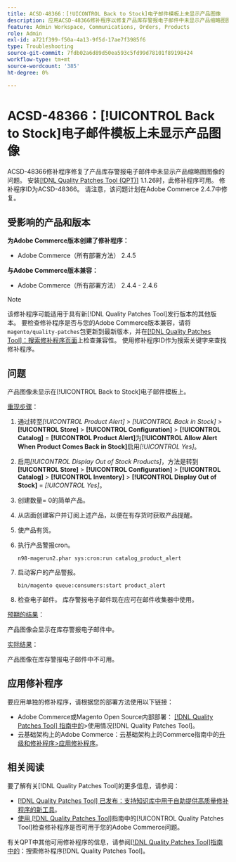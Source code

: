 ```yaml
---
title: ACSD-48366：[!UICONTROL Back to Stock]电子邮件模板上未显示产品图像
description: 应用ACSD-48366修补程序以修复产品库存警报电子邮件中未显示产品缩略图图像的Adobe Commerce问题。
feature: Admin Workspace, Communications, Orders, Products
role: Admin
exl-id: a721f399-f50a-4a13-9f5d-17ae7f3985f6
type: Troubleshooting
source-git-commit: 7fdb02a6d89d50ea593c5fd99d78101f89198424
workflow-type: tm+mt
source-wordcount: '385'
ht-degree: 0%

---
```


# ACSD-48366：[!UICONTROL Back to Stock]电子邮件模板上未显示产品图像

ACSD-48366修补程序修复了产品库存警报电子邮件中未显示产品缩略图图像的问题。 安装[[!DNL Quality Patches Tool (QPT)]](https://experienceleague.adobe.com/zh-hans/docs/commerce-operations/tools/quality-patches-tool/quality-patches-tool-to-self-serve-quality-patches) 1.1.26时，此修补程序可用。 修补程序ID为ACSD-48366。 请注意，该问题计划在Adobe Commerce 2.4.7中修复。

## 受影响的产品和版本

**为Adobe Commerce版本创建了修补程序：**

* Adobe Commerce（所有部署方法） 2.4.5

**与Adobe Commerce版本兼容：**

* Adobe Commerce（所有部署方法） 2.4.4 - 2.4.6

>[!NOTE]
>
>该修补程序可能适用于具有新[!DNL Quality Patches Tool]发行版本的其他版本。 要检查修补程序是否与您的Adobe Commerce版本兼容，请将`magento/quality-patches`包更新到最新版本，并在[[!DNL Quality Patches Tool]：搜索修补程序页面](https://experienceleague.adobe.com/tools/commerce-quality-patches/index.html?lang=zh-Hans)上检查兼容性。 使用修补程序ID作为搜索关键字来查找修补程序。

## 问题

产品图像未显示在[!UICONTROL Back to Stock]电子邮件模板上。

<u>重现步骤</u>：

1. 通过转至&#x200B;*[!UICONTROL Product Alert]* > *[!UICONTROL Back in Stock]* > **[!UICONTROL Store]** > **[!UICONTROL Configuration]** > **[!UICONTROL Catalog]** = **[!UICONTROL Product Alert]**&#x200B;为&#x200B;**[!UICONTROL Allow Alert When Product Comes Back in Stock]**&#x200B;启用&#x200B;*[!UICONTROL Yes]*。
1. 启用&#x200B;*[!UICONTROL Display Out of Stock Products]*，方法是转到&#x200B;**[!UICONTROL Store]** > **[!UICONTROL Configuration]** > **[!UICONTROL Catalog]** > **[!UICONTROL Inventory]** > **[!UICONTROL Display Out of Stock]** = *[!UICONTROL Yes]*。
1. 创建数量= 0的简单产品。
1. 从店面创建客户并订阅上述产品，以便在有存货时获取产品提醒。
1. 使产品有货。
1. 执行产品警报cron。

   ```
   n98-magerun2.phar sys:cron:run catalog_product_alert
   ```

1. 启动客户的产品警报。

   ```
   bin/magento queue:consumers:start product_alert
   ```

1. 检查电子邮件。 库存警报电子邮件现在应可在邮件收集器中使用。

<u>预期的结果</u>：

产品图像会显示在库存警报电子邮件中。

<u>实际结果</u>：

产品图像在库存警报电子邮件中不可用。

## 应用修补程序

要应用单独的修补程序，请根据您的部署方法使用以下链接：

* Adobe Commerce或Magento Open Source内部部署： [[!DNL Quality Patches Tool] 指南中的](/help/tools/quality-patches-tool/usage.md)>使用情况[!DNL Quality Patches Tool]。
* 云基础架构上的Adobe Commerce：云基础架构上的Commerce指南中的[升级和修补程序>应用修补程序](https://experienceleague.adobe.com/docs/commerce-cloud-service/user-guide/develop/upgrade/apply-patches.html?lang=zh-Hans)。

## 相关阅读

要了解有关[!DNL Quality Patches Tool]的更多信息，请参阅：

* [[!DNL Quality Patches Tool] 已发布：支持知识库中用于自助提供高质量修补程序的新工具](https://experienceleague.adobe.com/zh-hans/docs/commerce-operations/tools/quality-patches-tool/quality-patches-tool-to-self-serve-quality-patches)。
* [使用 [!DNL Quality Patches Tool]](/help/tools/quality-patches-tool/patches-available-in-qpt/check-patch-for-magento-issue-with-magento-quality-patches.md)指南中的[!UICONTROL Quality Patches Tool]检查修补程序是否可用于您的Adobe Commerce问题。


有关QPT中其他可用修补程序的信息，请参阅[[!DNL Quality Patches Tool]指南中的](https://experienceleague.adobe.com/tools/commerce-quality-patches/index.html?lang=zh-Hans)：搜索修补程序[!DNL Quality Patches Tool]。
